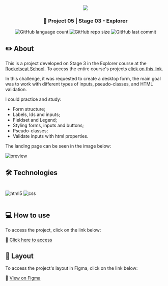 <div align="center">
   <img src="https://www.rocketseat.com.br/assets/logos/explorer.svg" />
</div>

<h3 align="center">🚀 Project 05 | Stage 03 - Explorer</h3>

<div align="center">
  <img alt="GitHub language count" src="https://img.shields.io/github/languages/count/jeadamek/mentoria">

  <img alt="GitHub repo size" src="https://img.shields.io/github/repo-size/jeadamek/mentoria">
  
  <img alt="GitHub last commit" src="https://img.shields.io/github/last-commit/jeadamek/mentoria?color=%231280BF">
  
 <!-- <a href="https://jeadamek.github.io/mentoria/"> ▶️ Access Project </a> -->
</div>   

## ✏️ About

This is a project developed on Stage 3 in the Explorer course at the [Rocketseat School](https://www.rocketseat.com.br/). To access the entire course's projects [click on this link](https://github.com/jeadamek/explorer-rocketseat).

In this challenge, it was requested to create a desktop form, the main goal was to work with different types of inputs, pseudo-classes, and HTML validation.

I could practice and study:

- Form structure;
- Labels, Ids and inputs;
- Fieldset and Legend;
- Styling forms, inputs and buttons; 
- Pseudo-classes;
- Validate inputs with html properties.

The landing page can be seen in the image below:
<br/>

![preview](https://user-images.githubusercontent.com/78454317/192170352-4159ef41-207e-4fe6-b79f-c731db4ad89c.png)


## 🛠️ Technologies

<div style="display: inline_block"><br/>
  <img align="center" alt="html5" src="https://img.shields.io/badge/HTML5-E34F26?style=for-the-badge&logo=html5&logoColor=white" />
  <img align="center" alt="css" src="https://img.shields.io/badge/CSS3-1572B6?style=for-the-badge&logo=css3&logoColor=white" />
</div><br/>


## 💻 How to use

To access the project, click on the link below:

🔗 [Click here to access](https://jeadamek.github.io/mentoria/)


## 🎨 Layout

To access the project's layout in Figma, click on the link below:

🔗 [View on Figma](https://www.figma.com/file/qoVaTccy9EPLkCW9Ilv8ky/Stage-03---Formul%C3%A1rio-intermedi%C3%A1rio-(Copy))


